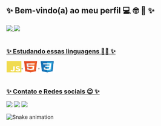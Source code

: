 ##  ✨ Bem-vindo(a) ao meu perfil 💻 🤓 🤩  ✨

 <div>
   <a href="https://github.com/FernandaGouveia">
   <img height="180em" src="https://github-readme-stats.vercel.app/api?username=FernandaGouveia&show_icons=true&theme=buefy&include_all_commits=true&count_private=true"/>
   <img height="180em" src="https://github-readme-stats.vercel.app/api/top-langs/?username=FernandaGouveia&layout=compact&langs_count=6&theme=buefy"/>

</div>
<div style="display: inline_block"><br>
<h3> ✨ Estudando essas linguagens 🧑‍💻 ✨ </h3>
  <img align="center" alt="Js" height="30" width="40" src="https://raw.githubusercontent.com/devicons/devicon/master/icons/javascript/javascript-plain.svg">
  <img align="center" alt="HTML" height="30" width="40" src="https://raw.githubusercontent.com/devicons/devicon/master/icons/html5/html5-original.svg">
  <img align="center" alt="CSS" height="30" width="40" src="https://raw.githubusercontent.com/devicons/devicon/master/icons/css3/css3-original.svg">
</div>
 
 <br>

<div> 
<h3> ✨ Contato e Redes sociais 😉 ✨ </h3>
    <a href="https://www.linkedin.com/in/fernandagouveia-dev" target="_blank"><img src="https://img.shields.io/badge/-LinkedIn-%230077B5?style=for-the-badge&logo=linkedin&logoColor=white" target="_blank"></a> 
 <a href="https://instagram.com/gouveiananda_" target="_blank"><img src="https://img.shields.io/badge/-Instagram-%23E4405F?style=for-the-badge&logo=instagram&logoColor=white" target="_blank"></a>
  <a href = "mailto:fgouveia.dev@gmail.com"><img src="https://img.shields.io/badge/-Gmail-%23333?style=for-the-badge&logo=gmail&logoColor=white" target="_blank"></a>

  
 
  ![Snake animation](https://github.com/FernandaGouveia/FernandaGouveia/blob/output/github-contribution-grid-snake.svg)

</div>
